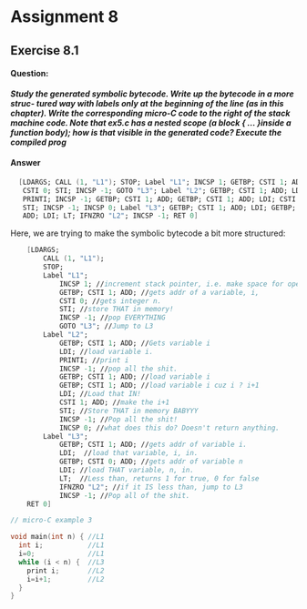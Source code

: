 # Assignment 8

## Exercise 8.1 

#### Question:

**_Study the generated symbolic bytecode. Write up the bytecode in a more struc-
tured way with labels only at the beginning of the line (as in this chapter). Write
the corresponding micro-C code to the right of the stack machine code. Note that
ex5.c has a nested scope (a block { ... }inside a function body); how is that
visible in the generated code?
Execute the compiled prog_**

#### Answer

```fsharp
  [LDARGS; CALL (1, "L1"); STOP; Label "L1"; INCSP 1; GETBP; CSTI 1; ADD;
   CSTI 0; STI; INCSP -1; GOTO "L3"; Label "L2"; GETBP; CSTI 1; ADD; LDI;
   PRINTI; INCSP -1; GETBP; CSTI 1; ADD; GETBP; CSTI 1; ADD; LDI; CSTI 1; ADD;
   STI; INCSP -1; INCSP 0; Label "L3"; GETBP; CSTI 1; ADD; LDI; GETBP; CSTI 0;
   ADD; LDI; LT; IFNZRO "L2"; INCSP -1; RET 0]
```

Here, we are trying to make the symbolic bytecode a bit more structured:
```fsharp
    [LDARGS; 
        CALL (1, "L1"); 
        STOP; 
        Label "L1"; 
            INCSP 1; //increment stack pointer, i.e. make space for operation(s)
            GETBP; CSTI 1; ADD; //gets addr of a variable, i,
            CSTI 0; //gets integer n.
            STI; //store THAT in memory!
            INCSP -1; //pop EVERYTHING
            GOTO "L3"; //Jump to L3
        Label "L2"; 
            GETBP; CSTI 1; ADD; //Gets variable i
            LDI; //load variable i.
            PRINTI; //print i
            INCSP -1; //pop all the shit.
            GETBP; CSTI 1; ADD; //load variable i 
            GETBP; CSTI 1; ADD; //load variable i cuz i ? i+1
            LDI; //Load that IN! 
            CSTI 1; ADD; //make the i+1
            STI; //Store THAT in memory BABYYY
            INCSP -1; //Pop all the shit! 
            INCSP 0; //what does this do? Doesn't return anything.
        Label "L3"; 
            GETBP; CSTI 1; ADD; //gets addr of variable i.
            LDI;  //load that variable, i, in.
            GETBP; CSTI 0; ADD; //gets addr of variable n
            LDI; //load THAT variable, n, in.
            LT;  //Less than, returns 1 for true, 0 for false
            IFNZRO "L2"; //if it IS less than, jump to L3
            INCSP -1; //Pop all of the shit.
    RET 0]
```

```C++
// micro-C example 3

void main(int n) { //L1
  int i;           //L1
  i=0;             //L1
  while (i < n) {  //L3
    print i;       //L2
    i=i+1;         //L2
  } 
}

```
